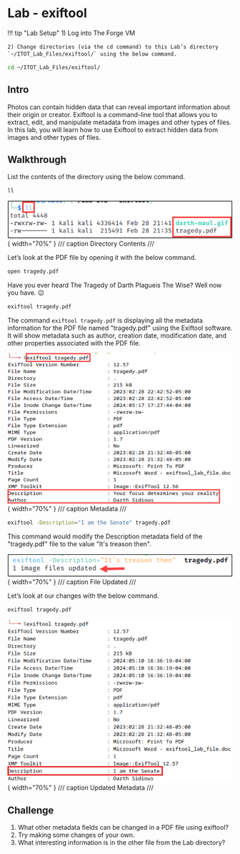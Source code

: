 # Lab - exiftool

!!! tip "Lab Setup"
    1) Log into The Forge VM 
    
    2) Change directories (via the cd command) to this Lab’s directory `~/ITOT_Lab_Files/exiftool/` using the below command.

```bash
cd ~/ITOT_Lab_Files/exiftool/
```

## Intro

Photos can contain hidden data that can reveal important information about their origin or creator. Exiftool is a command-line tool that allows you to extract, edit, and manipulate metadata from images and other types of files. In this lab, you will learn how to use Exiftool to extract hidden data from images and other types of files.

## Walkthrough

List the contents of the directory using the below command.

```bash
ll
```

![Directory Contents](./img/Untitled.png){ width="70%" }
/// caption
Directory Contents
///

Let’s look at the PDF file by opening it with the below command.

```bash
open tragedy.pdf
```

Have you ever heard The Tragedy of Darth Plagueis The Wise? Well now you have. 😉

```bash
exiftool tragedy.pdf
```

The command `exiftool tragedy.pdf` is displaying all the metadata information for the PDF file named "tragedy.pdf" using the Exiftool software. It will show metadata such as author, creation date, modification date, and other properties associated with the PDF file.

![Metadata](./img/Untitled%201.png){ width="70%" }
/// caption
Metadata
///

```bash
exiftool -Description="I am the Senate" tragedy.pdf
```

This command would modify the Description metadata field of the "tragedy.pdf" file to the value "It's treason then".

![File Updated](./img/Untitled%202.png){ width="70%" }
/// caption
File Updated
///

Let’s look at our changes with the below command.

```bash
exiftool tragedy.pdf
```

![Updated Metadata](./img/Untitled%203.png){ width="70%" }
/// caption
Updated Metadata
///

## Challenge

1. What other metadata fields can be changed in a PDF file using exiftool?
2. Try making some changes of your own.
3. What interesting information is in the other file from the Lab directory?